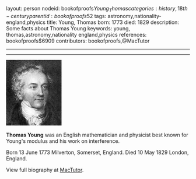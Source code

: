 layout: person
nodeid: bookofproofs$Young_Thomas
categories: history,18th-century
parentid: bookofproofs$52
tags: astronomy,nationality-england,physics
title: Young, Thomas
born: 1773
died: 1829
description: Some facts about Thomas Young
keywords: young, thomas,astronomy,nationality england,physics
references: bookofproofs$6909
contributors: bookofproofs,@MacTutor

---


---

![Young_Thomas.jpg](https://github.com/bookofproofs/bookofproofs.github.io/blob/main/_sources/_assets/images/portraits/Young_Thomas.jpg?raw=true)

**Thomas Young** was an English mathematician and physicist best known for Young's modulus and his work on interference.

Born 13 June 1773 Milverton, Somerset, England. Died 10 May 1829 London, England.


View full biography at [MacTutor](https://mathshistory.st-andrews.ac.uk/Biographies/Young_Thomas/).